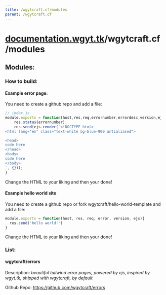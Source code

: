 ```yaml
---
title: /wgytcraft.cf/modules
parent: /wgytcraft.cf
---
```

# [documentation.wgyt.tk](https://documentation.wgyt.tk)/wgytcraft.cf/modules
## Modules:
### How to build:
#### Example error page:
You need to create a github repo and add a file:

```javascript
// index.js
module.exports = function(host,res,req,errornumber,errordesc,version,ejs){
	res.status(errornumber);
	res.send(ejs.render(`<!DOCTYPE html>
<html lang="en" class="text-white bg-blue-900 antialiased">

<head>
code here
</head>
<body>
code here
</body>
`, {}));
}

```
Change the HTML to your liking and then your done!
#### Example hello world site
You need to create a github repo or fork wgytcraft/hello-world-template and add a file:
```javascript
module.exports = function(host, res, req, error, version, ejs){
  res.send('hello world!')
}
```
Change the HTML to your liking and then your done!
### List:
#### wgytcraft/errors
Description: _beautiful tailwind error pages, powered by ejs, inspired by wgyt.tk, shipped with wgytcraft, by default_

Github Repo: https://github.com/wgytcraft/errors
